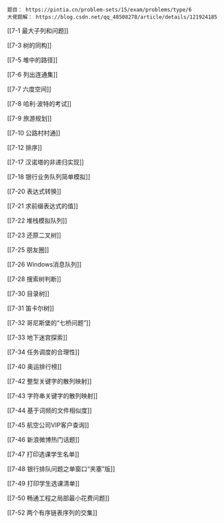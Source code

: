 
```ad-note
题目： https://pintia.cn/problem-sets/15/exam/problems/type/6
大佬题解： https://blog.csdn.net/qq_48508278/article/details/121924185
```


[[7-1 最大子列和问题]]

[[7-3 树的同构]]

[[7-5 堆中的路径]]

[[7-6 列出连通集]]

[[7-7 六度空间]]

[[7-8 哈利·波特的考试]]

[[7-9 旅游规划]]

[[7-10 公路村村通]]

[[7-12 排序]]

[[7-17 汉诺塔的非递归实现]]

[[7-18 银行业务队列简单模拟]]

[[7-20 表达式转换]]

[[7-21 求前缀表达式的值]]

[[7-22 堆栈模拟队列]]

[[7-23 还原二叉树]]

[[7-25 朋友圈]]

[[7-26 Windows消息队列]]

[[7-28 搜索树判断]]

[[7-30 目录树]]

[[7-31 笛卡尔树]]

[[7-32 哥尼斯堡的“七桥问题”]]

[[7-33 地下迷宫探索]]

[[7-34 任务调度的合理性]]

[[7-40 奥运排行榜]]

[[7-42 整型关键字的散列映射]]

[[7-43 字符串关键字的散列映射]]

[[7-44 基于词频的文件相似度]]

[[7-45 航空公司VIP客户查询]]

[[7-46 新浪微博热门话题]]

[[7-47 打印选课学生名单]]

[[7-48 银行排队问题之单窗口“夹塞”版]]

[[7-49 打印学生选课清单]]

[[7-50 畅通工程之局部最小花费问题]]

[[7-52 两个有序链表序列的交集]]
